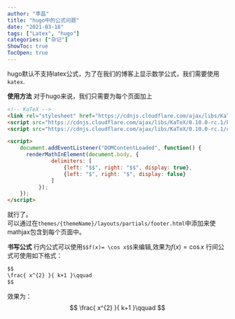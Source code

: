 ```yaml
---
author: "李昌"
title: "hugo中的公式问题"
date: "2021-03-18"
tags: ["Latex", "hugo"]
categories: ["杂记"]
ShowToc: true
TocOpen: true
---
```


hugo默认不支持latex公式，为了在我们的博客上显示数学公式，我们需要使用`katex`.

**使用方法**
对于hugo来说，我们只需要为每个页面加上
```html
<!-- KaTeX -->
<link rel="stylesheet" href="https://cdnjs.cloudflare.com/ajax/libs/KaTeX/0.10.0-rc.1/katex.min.css">
<script src="https://cdnjs.cloudflare.com/ajax/libs/KaTeX/0.10.0-rc.1/katex.min.js"></script>
<script src="https://cdnjs.cloudflare.com/ajax/libs/KaTeX/0.10.0-rc.1/contrib/auto-render.min.js"></script>

<script>
    document.addEventListener("DOMContentLoaded", function() {
      renderMathInElement(document.body, {
              delimiters: [
                  {left: "$$", right: "$$", display: true},
                  {left: "$", right: "$", display: false}
              ]
          });
    });
</script>
```
就行了。  
可以通过在`themes/{themeName}/layouts/partials/footer.html`中添加来使mathjax包含到每个页面中。

**书写公式**
行内公式可以使用`$$f(x)= \cos x$$`来编辑,效果为$f(x)= \cos x$
行间公式可使用如下格式：
```markdown
$$
\frac{ x^{2} }{ k+1 }\qquad
$$
```
效果为：
$$
\frac{ x^{2} }{ k+1 }\qquad
$$
